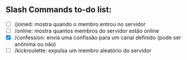 ## Slash Commands to-do list:

- [ ] /joined: mostra quando o membro entrou no servidor 
- [ ] /online: mostra quantos membros do servidor estão online
- [x] /confession: envia uma confissão para um canal definido (pode ser anônima ou não)
- [ ] /kickroulette: expulsa um membro aleatório do servidor